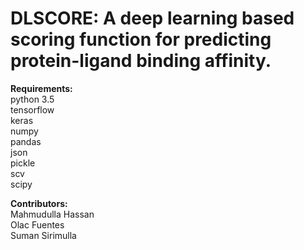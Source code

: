 # DLSCORE: A deep learning based scoring function for predicting protein-ligand binding affinity.

<b>Requirements:</b> <br>
python 3.5 <br>
tensorflow <br>
keras <br>
numpy <br>
pandas <br>
json <br>
pickle <br>
scv <br>
scipy <br>

<b>Contributors:</b> <br>
Mahmudulla Hassan <br>
Olac Fuentes <br>
Suman Sirimulla <br>
